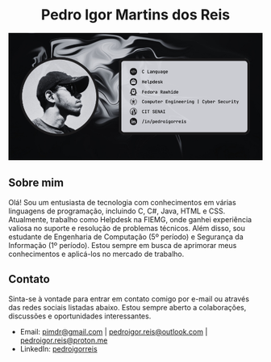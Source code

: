 <h1 align="center">Pedro Igor Martins dos Reis</h1>

<p align="center">
  <img src="https://raw.githubusercontent.com/pigor12/pigor12/main/Banner.png" alt="Banner's Pedro"/>
</p>

## Sobre mim
Olá! Sou um entusiasta de tecnologia com conhecimentos em várias linguagens de programação, incluindo C, C#, Java, HTML e CSS. Atualmente, trabalho como Helpdesk na FIEMG, onde ganhei experiência valiosa no suporte e resolução de problemas técnicos.
Além disso, sou estudante de Engenharia de Computação (5º período) e Segurança da Informação (1º período). Estou sempre em busca de aprimorar meus conhecimentos e aplicá-los no mercado de trabalho.

## Contato

Sinta-se à vontade para entrar em contato comigo por e-mail ou através das redes sociais listadas abaixo. Estou sempre aberto a colaborações, discussões e oportunidades interessantes.

- Email: pimdr@gmail.com | pedroigor.reis@outlook.com | pedroigor.reis@proton.me
- LinkedIn: [pedroigorreis](https://linkedin.com/pedroigorreis)

